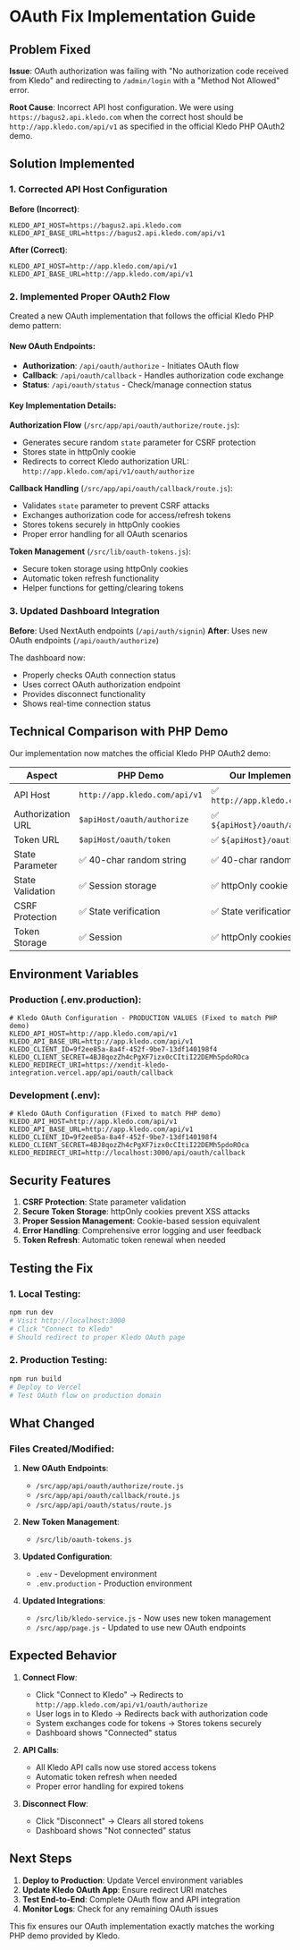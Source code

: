 # OAuth Fix Implementation Guide

## Problem Fixed

**Issue**: OAuth authorization was failing with "No authorization code received from Kledo" and redirecting to `/admin/login` with a "Method Not Allowed" error.

**Root Cause**: Incorrect API host configuration. We were using `https://bagus2.api.kledo.com` when the correct host should be `http://app.kledo.com/api/v1` as specified in the official Kledo PHP OAuth2 demo.

## Solution Implemented

### 1. Corrected API Host Configuration

**Before (Incorrect)**:
```env
KLEDO_API_HOST=https://bagus2.api.kledo.com
KLEDO_API_BASE_URL=https://bagus2.api.kledo.com/api/v1
```

**After (Correct)**:
```env
KLEDO_API_HOST=http://app.kledo.com/api/v1
KLEDO_API_BASE_URL=http://app.kledo.com/api/v1
```

### 2. Implemented Proper OAuth2 Flow

Created a new OAuth implementation that follows the official Kledo PHP demo pattern:

#### New OAuth Endpoints:
- **Authorization**: `/api/oauth/authorize` - Initiates OAuth flow
- **Callback**: `/api/oauth/callback` - Handles authorization code exchange
- **Status**: `/api/oauth/status` - Check/manage connection status

#### Key Implementation Details:

**Authorization Flow** (`/src/app/api/oauth/authorize/route.js`):
- Generates secure random `state` parameter for CSRF protection
- Stores state in httpOnly cookie
- Redirects to correct Kledo authorization URL: `http://app.kledo.com/api/v1/oauth/authorize`

**Callback Handling** (`/src/app/api/oauth/callback/route.js`):
- Validates `state` parameter to prevent CSRF attacks
- Exchanges authorization code for access/refresh tokens
- Stores tokens securely in httpOnly cookies
- Proper error handling for all OAuth scenarios

**Token Management** (`/src/lib/oauth-tokens.js`):
- Secure token storage using httpOnly cookies
- Automatic token refresh functionality
- Helper functions for getting/clearing tokens

### 3. Updated Dashboard Integration

**Before**: Used NextAuth endpoints (`/api/auth/signin`)
**After**: Uses new OAuth endpoints (`/api/oauth/authorize`)

The dashboard now:
- Properly checks OAuth connection status
- Uses correct OAuth authorization endpoint
- Provides disconnect functionality
- Shows real-time connection status

## Technical Comparison with PHP Demo

Our implementation now matches the official Kledo PHP OAuth2 demo:

| Aspect | PHP Demo | Our Implementation |
|--------|----------|-------------------|
| API Host | `http://app.kledo.com/api/v1` | ✅ `http://app.kledo.com/api/v1` |
| Authorization URL | `$apiHost/oauth/authorize` | ✅ `${apiHost}/oauth/authorize` |
| Token URL | `$apiHost/oauth/token` | ✅ `${apiHost}/oauth/token` |
| State Parameter | ✅ 40-char random string | ✅ 40-char random string |
| State Validation | ✅ Session storage | ✅ httpOnly cookie |
| CSRF Protection | ✅ State verification | ✅ State verification |
| Token Storage | ✅ Session | ✅ httpOnly cookies |

## Environment Variables

### Production (.env.production):
```env
# Kledo OAuth Configuration - PRODUCTION VALUES (Fixed to match PHP demo)
KLEDO_API_HOST=http://app.kledo.com/api/v1
KLEDO_API_BASE_URL=http://app.kledo.com/api/v1
KLEDO_CLIENT_ID=9f2ee85a-8a4f-452f-9be7-13df140198f4
KLEDO_CLIENT_SECRET=4BJ8qozZh4cPgXF7izx0cCItiI22DEMh5pdoROca
KLEDO_REDIRECT_URI=https://xendit-kledo-integration.vercel.app/api/oauth/callback
```

### Development (.env):
```env
# Kledo OAuth Configuration (Fixed to match PHP demo)
KLEDO_API_HOST=http://app.kledo.com/api/v1
KLEDO_API_BASE_URL=http://app.kledo.com/api/v1
KLEDO_CLIENT_ID=9f2ee85a-8a4f-452f-9be7-13df140198f4
KLEDO_CLIENT_SECRET=4BJ8qozZh4cPgXF7izx0cCItiI22DEMh5pdoROca
KLEDO_REDIRECT_URI=http://localhost:3000/api/oauth/callback
```

## Security Features

1. **CSRF Protection**: State parameter validation
2. **Secure Token Storage**: httpOnly cookies prevent XSS attacks
3. **Proper Session Management**: Cookie-based session equivalent
4. **Error Handling**: Comprehensive error logging and user feedback
5. **Token Refresh**: Automatic token renewal when needed

## Testing the Fix

### 1. Local Testing:
```bash
npm run dev
# Visit http://localhost:3000
# Click "Connect to Kledo"
# Should redirect to proper Kledo OAuth page
```

### 2. Production Testing:
```bash
npm run build
# Deploy to Vercel
# Test OAuth flow on production domain
```

## What Changed

### Files Created/Modified:

1. **New OAuth Endpoints**:
   - `/src/app/api/oauth/authorize/route.js`
   - `/src/app/api/oauth/callback/route.js`
   - `/src/app/api/oauth/status/route.js`

2. **New Token Management**:
   - `/src/lib/oauth-tokens.js`

3. **Updated Configuration**:
   - `.env` - Development environment
   - `.env.production` - Production environment

4. **Updated Integrations**:
   - `/src/lib/kledo-service.js` - Now uses new token management
   - `/src/app/page.js` - Updated to use new OAuth endpoints

## Expected Behavior

1. **Connect Flow**:
   - Click "Connect to Kledo" → Redirects to `http://app.kledo.com/api/v1/oauth/authorize`
   - User logs in to Kledo → Redirects back with authorization code
   - System exchanges code for tokens → Stores tokens securely
   - Dashboard shows "Connected" status

2. **API Calls**:
   - All Kledo API calls now use stored access tokens
   - Automatic token refresh when needed
   - Proper error handling for expired tokens

3. **Disconnect Flow**:
   - Click "Disconnect" → Clears all stored tokens
   - Dashboard shows "Not connected" status

## Next Steps

1. **Deploy to Production**: Update Vercel environment variables
2. **Update Kledo OAuth App**: Ensure redirect URI matches
3. **Test End-to-End**: Complete OAuth flow and API integration
4. **Monitor Logs**: Check for any remaining OAuth issues

This fix ensures our OAuth implementation exactly matches the working PHP demo provided by Kledo.
